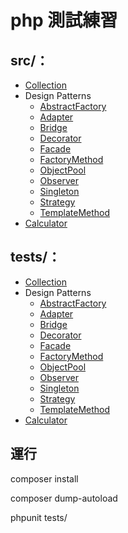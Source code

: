 # php 測試練習

## src/：

- [Collection](/src/Collection/)
- Design Patterns
  - [AbstractFactory](/src/DesignPatterns/AbstractFactory)
  - [Adapter](/src/DesignPatterns/Adapter)
  - [Bridge](/src/DesignPatterns/Bridge)
  - [Decorator](/src/DesignPatterns/Decorator)
  - [Facade](/src/DesignPatterns/Facade)
  - [FactoryMethod](/src/DesignPatterns/FactoryMethod)
  - [ObjectPool](/src/DesignPatterns/ObjectPool)
  - [Observer](/src/DesignPatterns/Observer)
  - [Singleton](/src/DesignPatterns/Singleton)
  - [Strategy](/src/DesignPatterns/Strategy)
  - [TemplateMethod](/src/DesignPatterns/TemplateMethod)
- [Calculator](/src/Calculator.php)

## tests/：

- [Collection](/tests/Collection/)
- Design Patterns
  - [AbstractFactory](/tests/DesignPatterns/AbstractFactory)
  - [Adapter](/tests/DesignPatterns/Adapter)
  - [Bridge](/tests/DesignPatterns/Bridge)
  - [Decorator](/tests/DesignPatterns/Decorator)
  - [Facade](/tests/DesignPatterns/Facade)
  - [FactoryMethod](/tests/DesignPatterns/FactoryMethod)
  - [ObjectPool](/tests/DesignPatterns/ObjectPool)
  - [Observer](/tests/DesignPatterns/Observer)
  - [Singleton](/tests/DesignPatterns/Singleton)
  - [Strategy](/tests/DesignPatterns/Strategy)
  - [TemplateMethod](/tests/DesignPatterns/TemplateMethod)
- [Calculator](/tests/CalculatorTest.php)

## 運行

composer install

composer dump-autoload

phpunit tests/